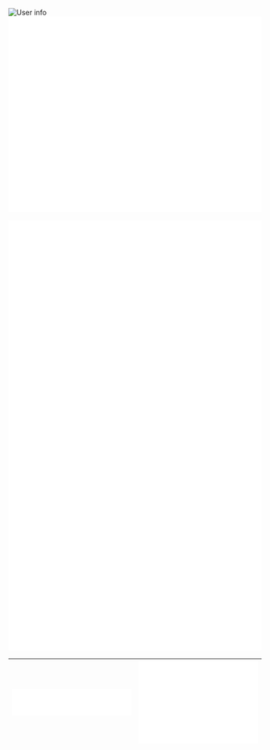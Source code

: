 ![User info](https://github-profile-summary-cards.vercel.app/api/cards/profile-details?username=batsura-vs&theme=2077)
![leetcode](https://raw.githubusercontent.com/batsura-vs/batsura-vs/main/metrics.plugin.leetcode.svg)

![image](https://raw.githubusercontent.com/batsura-vs/batsura-vs/main/metrics.plugin.stargazers.svg)


| ![image](https://raw.githubusercontent.com/batsura-vs/batsura-vs/main/metrics.plugin.languages.svg) | ![image](https://raw.githubusercontent.com/batsura-vs/batsura-vs/main/metrics.plugin.isocalendar.fullyear.svg) |
|--|--|

